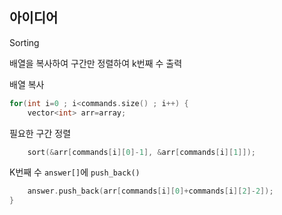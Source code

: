 ## 아이디어
Sorting  
  
배열을 복사하여 구간만 정렬하여 k번째 수 출력  
  
배열 복사
```cpp
for(int i=0 ; i<commands.size() ; i++) {
    vector<int> arr=array;
```
필요한 구간 정렬
```cpp
    sort(&arr[commands[i][0]-1], &arr[commands[i][1]]);
```
K번째 수 `answer[]`에 `push_back()`
```cpp
    answer.push_back(arr[commands[i][0]+commands[i][2]-2]);
}
```
